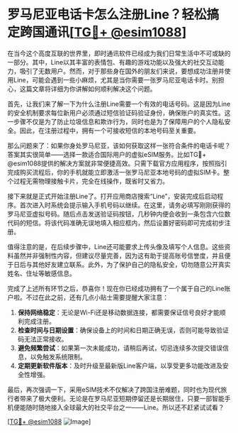# 罗马尼亚电话卡怎么注册Line？轻松搞定跨国通讯[[TG💪+ @esim1088](https://t.me/s/esim1088)]

在当今这个高度互联的世界里，即时通讯软件已经成为我们日常生活中不可或缺的一部分。其中，Line以其丰富的表情包、有趣的游戏功能以及强大的社交互动能力，吸引了无数用户。然而，对于那些身在国外的朋友们来说，要想成功注册并使用Line，可能会遇到一些小麻烦，尤其是当你需要一张罗马尼亚电话卡时。别担心，这篇文章将详细为你讲解如何顺利解决这个问题。

首先，让我们来了解一下为什么注册Line需要一个有效的电话号码。这是因为Line的安全机制要求每位新用户必须通过短信验证码验证身份，确保账户的真实性。这一步骤不仅是为了防止垃圾信息和欺诈行为，同时也是为了保障用户的个人隐私安全。因此，在注册过程中，拥有一个可接收短信的本地号码至关重要。

那么问题来了：如果你身处罗马尼亚，该如何获取这样一张符合条件的电话卡呢？答案其实很简单——选择一款适合国际用户的虚拟eSIM服务。比如TG💪+ @esim1088提供的解决方案就非常便捷高效。只需下载官方应用程序，按照指引完成购买流程后，你的手机就能立即激活一张罗马尼亚本地号码的虚拟SIM卡。整个过程无需物理接触卡片，完全在线操作，既省时又省力。

接下来就是正式开始注册Line了。打开应用商店搜索“Line”，安装完成后启动程序。首次进入时系统会提示输入手机号码以继续。在这里，请务必填写刚刚获得的罗马尼亚虚拟号码。随后点击发送验证码按钮，几秒钟内便会收到一条包含六位数代码的短信。将该代码准确无误地填入相应框内，然后设置好密码即可完成初步注册。

值得注意的是，在后续步骤中，Line还可能要求上传头像及填写个人信息。这些资料虽然并非强制性内容，但建议尽量完善，因为这有助于提高账号信誉度，并且便于日后与其他好友建立联系。此外，为了保护自己的隐私安全，切勿随意公开真实姓名、住址等敏感信息。

完成了上述所有环节之后，恭喜你！现在你已经成功拥有了一个属于自己的Line账户啦。不过在此之前，还有几点小贴士需要提醒大家注意：

1. **保持网络稳定**：无论是Wi-Fi还是移动数据连接，都需要保证信号良好才能顺利完成注册。
2. **检查时间与日期设置**：确保设备上的时间和日期正确无误，否则可能导致验证码无法正常接收。
3. **避免频繁尝试**：如果第一次未能成功，请稍后再试，切忌连续多次提交错误信息，以免触发系统限制。
4. **定期更新软件版本**：及时升级至最新版Line客户端，以享受更多功能改进及安全性增强。

最后，再次强调一下，采用eSIM技术不仅解决了跨国注册难题，同时也为现代旅行者带来了极大便利。无论是在罗马尼亚短期停留还是长期居住，只要一部智能手机便能随时随地接入全球最大的社交平台之一——Line。所以还不赶紧试试看？

[[TG💪+ @esim1088](https://t.me/s/esim1088) ![Image](https://i.postimg.cc/4NQfJmqS/Snipaste-2025-05-13-00-14-12.png)]